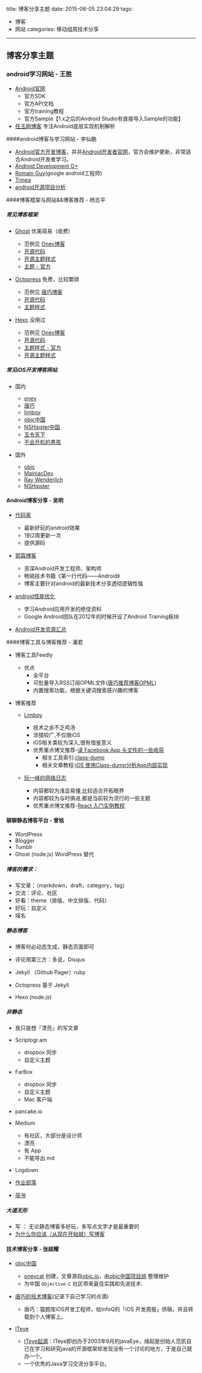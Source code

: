 title: 博客分享主题
date: 2015-06-05 23:04:29
tags:
- 博客
- 网站
categories: 移动组周技术分享

---

## 博客分享主题

### android学习网站 - 王胜

- [Android官网](http://developer.android.com/index.html)
  - 官方SDK
  - 官方API文档
  - 官方training教程
  - 官方Sample【1.x之后的Android Studio有直接导入Sample的功能】
- [任玉刚博客](http://blog.csdn.net/singwhatiwanna/)
  专注Android底层实现机制解析

####android博客与学习网站 - 李仙鹏

- [Android官方开发博客](http://android-developers.blogspot.hk)，并非[Android开发者官网](http://developer.android.com/index.html)，官方会维护更新，非常适合Android开发者学习。
- [Android Development G+](https://plus.google.com/communities/105153134372062985968)
- [Romain Guy](http://www.curious-creature.com/category/android/)(google android工程师)
- [Trinea](http://www.trinea.cn)
- [android开源项目分析](http://www.codekk.com/open-source-project-analysis)

####博客框架与网站&&博客推荐 - 杨志平
##### 常见博客框架

- [Ghost](https://ghost.org) 优美简易（收费）

	- 范例见 [Onev博客](http://onevcat.com)
	- [开源代码](https://github.com/TryGhost/Ghost)
	- [开源主题样式](https://github.com/search?utf8=%E2%9C%93&q=Ghost+theme&type=Repositories&ref=searchresults)
	- [主题 - 官方](http://marketplace.ghost.org/)


- [Octopress](http://octopress.org) 免费，比较繁琐

	- 范例见 [唐巧博客](http://blog.devtang.com)
	- [开源代码](https://github.com/imathis/octopress)
	- [主题样式](https://github.com/search?utf8=%E2%9C%93&q=Octopress+theme&type=Repositories&ref=searchresults)

- [Hexo](http://hexo.io) 没用过

	- 范例见 [Onev博客](http://onevcat.com)
	- [开源代码](https://github.com/search?utf8=%E2%9C%93&q=hexo+theme&type=Repositories&ref=searchresults)
	- [主题样式 - 官方](http://hexo.io/themes/)
	- [开源主题样式](https://github.com/search?utf8=%E2%9C%93&q=hexo+theme&type=Repositories&ref=searchresults)

##### 常见iOS开发博客网站

- 国内
	- [onev](http://onevcat.com/)
	- [唐巧](http://blog.devtang.com/)
	- [limboy](http://limboy.me/)
	- [objc中国](http://objccn.io/)
	- [NSHipster中国](http://nshipster.cn/)
	- [玉令天下 ](http://yulingtianxia.com/)
	- [不会开机的男孩 ](http://studentdeng.github.io/blog/archives/)

- 国外
	- [objc](http://www.objc.io/)
	- [MainiacDev](https://maniacdev.com/)
	- [Ray Wenderlich](http://www.raywenderlich.com/ios-tutorials)
	- [NSHipster](http://nshipster.com/)

####  Android博客分享 - 吴明

   - [代码家](http://blog.daimajia.com)

       - 最新好玩的android效果
       - 1到2周更新一次
       - 提供源码

   - [郭霖博客](http://blog.csdn.net/guolin_blog/)
       - 资深Android开发工程师、架构师
       - 畅销技术书籍《第一行代码——Android》
       - 博客主要针对android的最新技术分享透彻逻辑性强

   - [android性能优化](http://hukai.me/android-training-course-in-chinese/index.html)
       - 学习Android应用开发的绝佳资料
       - Google Android团队在2012年的时候开设了Android Training板块

   - [Android开发资源汇总](http://www.2cto.com/kf/201406/307331.html)

####博客工具与博客推荐 - 潘君

- 博客工具Feedly
	- 优点
		- 全平台
		- 可批量导入RSS订阅OPML文件([唐巧推荐博客OPML](https://raw.githubusercontent.com/tangqiaoboy/iOSBlogCN/master/blogcn.opml))
		- 内置搜索功能，根据关键词搜索感兴趣的博客

- 博客推荐

	- [Limboy](http://limboy.me/)
		- 技术之余不乏鸡汤
		- 涉猎较广,不仅限iOS
		- iOS相关类较为深入,很有借鉴意义
		- 优秀重点博文推荐-[读 Facebook App 头文件的一些收获](http://limboy.me/ios/2014/11/28/facebook-app-headers.html)
			- 相关工具索引:[class-dump](http://stevenygard.com/projects/class-dump/)
			- 相关文章教程:[iOS 使用Class-dump分析App内部实现](http://itony.me/200.html)

	- [阮一峰的网络日志](http://www.ruanyifeng.com/blog/)
		- 内容都较为浅显易懂,比较适合开拓眼界
		- 内容都较为与时俱进,都是当前较为流行的一些主题
		- 优秀重点博文推荐-[React 入门实例教程](http://www.ruanyifeng.com/blog/2015/03/react.html)


#### 聊聊静态博客平台 - 曾铭

- WordPress
- Blogger
- Tumblr
- Ghost (node.js) WordPress 替代

##### 博客的需求：

>
- 写文章：（markdown，draft，category，tag）
- 交流：评论、社区
- 好看：theme（排版、中文排版、代码）
- 好玩：自定义
- 域名



##### 静态博客

>
- 博客何必动态生成，静态页面即可
- 评论用第三方：多说，Disqus

- Jekyll （Github Pager）ruby
- Octopress 基于 Jekyll
- Hexo (node.js)

##### 非静态

>
- 我只是想『漂亮』的写文章

- Scriptogr.am
	- dropbox 同步
	- 自定义主题
- FarBox
	- dropbox 同步
	- 自定义主题
	- Mac 客户端
- pancake.io
- Medium
	- 有社区，大部分是设计师
	- 漂亮
	- 有 App
	- 不能导出 md
- Logdown
- [作业部落](https://www.zybuluo.com/mdeditor)
- [简书](http://www.jianshu.com/)

##### 大道无形

>
- 写 ： 无论静态博客多好玩，多写点文字才是最重要的
- [为什么你应该（从现在开始就）写博客](http://mindhacks.cn/2009/02/15/why-you-should-start-blogging-now/)



#### 技术博客分享 - 张超耀
- [objc中国](http://objccn.io)
	- [onevcat](http://onev.cat) 创建，文章源自[objc.io](http://www.objc.io)，由[objc中国项目组](https://github.com/objccn) 整理维护
	- 为中国 `Objective-C` 社区带来最佳实践和先进技术.


- [唐巧的技术博客](http://www.devtang.com/blog/categories/ios/)(记录下自己学习的点滴)
	- 唐巧：猿题库iOS开发工程师，给InfoQ的「iOS 开发周报」供稿，并且转载到个人博客上。

- [ITeye](http://www.iteye.com)
	- [ITeye起源](http://baike.baidu.com/link?url=bKegOkXpVAHodrvY1dSVwb0m7w3lgHPS4sUfR6kFo27giN181V4BnRlpmHNR9fEbnuXa3BkINVZVMAWAPR94wK)：ITeye即创办于2003年9月的javaEye，缘起是创始人范凯自己在学习和研究java的开源框架却发现没有一个讨论的地方，于是自己就办一个。
	- 一个优秀的Java学习交流分享平台。
